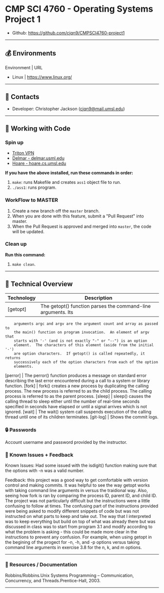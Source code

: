 # CMP SCI 4760 - Operating Systems Project 1

- Github: https://github.com/cjqn9/CMPSCI4760-project1

---
## :moneybag: Environments

Environment | URL
- Linux | https://www.linux.org/

---
## :briefcase: Contacts

- Developer: Christopher Jackson (cjqn9@mail.umsl.edu)

---
## :money_with_wings: Working with Code

### Spin up

* [Triton VPN](https://www.umsl.edu/technology/networking/TritonVPN/index.html)
* [Delmar - delmar.usml.edu](http://www.umsl.edu/technology/unix/)
* [Hoare - hoare.cs.umsl.edu]()

**If you have the above installed, run these commands in order:**

1. `make`: runs Makefile and creates `ass1` object file to run.
1. `./ass1`: runs program.

### WorkFlow to MASTER

1. Create a new branch off the `master` branch.
1. When you are done with this feature, submit a "Pull Request" into master.
1. When the Pull Request is approved and merged into `master`, the code will be updated.

### Clean up

**Run this command:**
1. `make clean`.

---

## :bento: Technical Overview

Technology | Description
--- | ---
[getopt] | The getopt() function parses the command-line arguments.  Its
        arguments argc and argv are the argument count and array as passed to
        the main() function on program invocation.  An element of argv that
        starts with '-' (and is not exactly "-" or "--") is an option
        element.  The characters of this element (aside from the initial '-')
        are option characters.  If getopt() is called repeatedly, it returns
        successively each of the option characters from each of the option
        elements.
[perror] | The perror() function produces a message on standard error describing
        the last error encountered during a call to a system or library
        function.
[fork]   | fork() creates a new process by duplicating the calling process.  The
        new process is referred to as the child process.  The calling process
        is referred to as the parent process.
[sleep]  | sleep() causes the calling thread to sleep either until the number of
        real-time seconds specified in seconds have elapsed or until a signal
        arrives which is not ignored.
[wait]   | The wait() system call suspends execution of the calling thread until
        one of its children terminates.
[git-log] | Shows the commit logs.

### :lock: Passwords

Account username and password provided by the instructor.

### :rotating_light: Known Issues + Feedback

Known Issues: Had some issued with the isdigit() function making sure that the options with -n was
a valid number. 

Feedback: this project was a good way to get comfortable with version control and making commits. It
was helpful to see the way getopt works with taking command line arguments in versus the traidional
way. Also, seeing how fork is ran by comparing the process ID, parent ID, and child ID. 
The project was not particularly difficult but the instructions were a little confusing to follow at times.
The confusing part of the instructions provided were being asked to modify different snippets of code
but was not instructed on what parts to keep and take out. The way that I interpreted was to keep 
everything but build on top of what was already there but was discussed in class was to start from 
program 3.1 and modify according to what the problem is asking - this could be made more clear in the
instructions to prevent any confusion. For example, when using getopt in the begining of the progect 
for -n, -h, and -p options versus taking command line arguments in exercise 3.8 for the n, k, and m
options. 

---
### :memo: Resources / Documentation

Robbins/Robbins.Unix Systems Programming – Communication, Concurrency, and Threads.Prentice-Hall, 2003.

---
